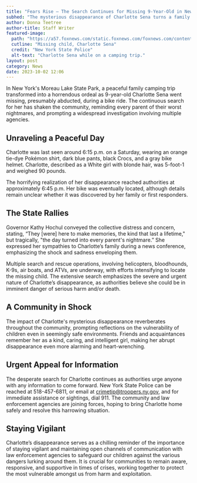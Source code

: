 ```yaml
---
title: "Fears Rise – The Search Continues for Missing 9-Year-Old in New York"
subhed: "The mysterious disappearance of Charlotte Sena turns a family camping trip into a living nightmare for parents"
author: Donna Teetree
author-title: Staff Writer
featured-image: 
  path: "https://a57.foxnews.com/static.foxnews.com/foxnews.com/content/uploads/2023/10/720/405/amber-alert-charlotte-sena.jpg?ve=1&tl=1"
  cutline: "Missing child, Charlotte Sena"
  credit: "New York State Police"
  alt-text: "Charlotte Sena while on a camping trip."
layout: post
category: News
date: 2023-10-02 12:06
---
```


In New York's Moreau Lake State Park, a peaceful family camping trip transformed into a horrendous ordeal as 9-year-old Charlotte Sena went missing, presumably abducted, during a bike ride. The continuous search for her has shaken the community, reminding every parent of their worst nightmares, and prompting a widespread investigation involving multiple agencies.

## Unraveling a Peaceful Day
Charlotte was last seen around 6:15 p.m. on a Saturday, wearing an orange tie-dye Pokémon shirt, dark blue pants, black Crocs, and a gray bike helmet. Charlotte, described as a White girl with blonde hair, was 5-foot-1 and weighed 90 pounds.

The horrifying realization of her disappearance reached authorities at approximately 6:45 p.m. Her bike was eventually located, although details remain unclear whether it was discovered by her family or first responders.

## The State Rallies
Governor Kathy Hochul conveyed the collective distress and concern, stating, “They [were] here to make memories, the kind that last a lifetime," but tragically, "the day turned into every parent's nightmare.” She expressed her sympathies to Charlotte’s family during a news conference, emphasizing the shock and sadness enveloping them.

Multiple search and rescue operations, involving helicopters, bloodhounds, K-9s, air boats, and ATVs, are underway, with efforts intensifying to locate the missing child. The extensive search emphasizes the severe and urgent nature of Charlotte’s disappearance, as authorities believe she could be in imminent danger of serious harm and/or death.

## A Community in Shock
The impact of Charlotte's mysterious disappearance reverberates throughout the community, prompting reflections on the vulnerability of children even in seemingly safe environments. Friends and acquaintances remember her as a kind, caring, and intelligent girl, making her abrupt disappearance even more alarming and heart-wrenching.

## Urgent Appeal for Information
The desperate search for Charlotte continues as authorities urge anyone with any information to come forward. New York State Police can be reached at 518-457-6811, or email at crimetip@troopers.ny.gov, and for immediate assistance or sightings, dial 911. The community and law enforcement agencies are joining forces, hoping to bring Charlotte home safely and resolve this harrowing situation.

## Staying Vigilant
Charlotte’s disappearance serves as a chilling reminder of the importance of staying vigilant and maintaining open channels of communication with law enforcement agencies to safeguard our children against the various dangers lurking around them. It is crucial for communities to remain aware, responsive, and supportive in times of crises, working together to protect the most vulnerable amongst us from harm and exploitation.
